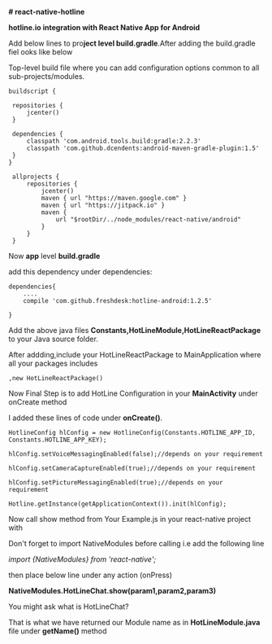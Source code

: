 **# react-native-hotline**

**hotline.io integration with React Native App for Android**


Add below lines  to pro**ject level build.gradle**.After adding the build.gradle fiel ooks like below

Top-level build file where you can add configuration options common to all sub-projects/modules.




    
    buildscript {
    
     repositories {
         jcenter()
     }

     dependencies {
         classpath 'com.android.tools.build:gradle:2.2.3'
         classpath 'com.github.dcendents:android-maven-gradle-plugin:1.5'
     }
    }

     allprojects {
         repositories {
             jcenter()
             maven { url "https://maven.google.com" }
             maven { url "https://jitpack.io" }
             maven {
                 url "$rootDir/../node_modules/react-native/android"
             }
         }
     }
Now **app** level **build.gradle**


add this dependency under dependencies:

    dependencies{
        ....
        compile 'com.github.freshdesk:hotline-android:1.2.5'
    
    }


Add the  above java files **Constants,HotLineModule,HotLineReactPackage** to your Java source folder.


After addding,include your HotLineReactPackage to MainApplication where all your packages includes

    ,new HotLineReactPackage()



Now Final Step is to add HotLine Configuration in your **MainActivity** under onCreate method

I added these lines of code under **onCreate()**.
 
    HotlineConfig hlConfig = new HotlineConfig(Constants.HOTLINE_APP_ID, Constants.HOTLINE_APP_KEY);
   
    hlConfig.setVoiceMessagingEnabled(false);//depends on your requirement
   
    hlConfig.setCameraCaptureEnabled(true);//depends on your requirement
   
    hlConfig.setPictureMessagingEnabled(true);//depends on your requirement
   
    Hotline.getInstance(getApplicationContext()).init(hlConfig);


Now call  show method from Your Example.js in your react-native project 
with

Don't forget to import NativeModules before calling
i.e add
the following line 

_import {NativeModules} from 'react-native';_

then place below line under any action (onPress)

**NativeModules.HotLineChat.show(param1,param2,param3)**


You might ask what is  HotLineChat?

That is what we have returned our Module name as in **HotLineModule.java** file  under **getName()** method

